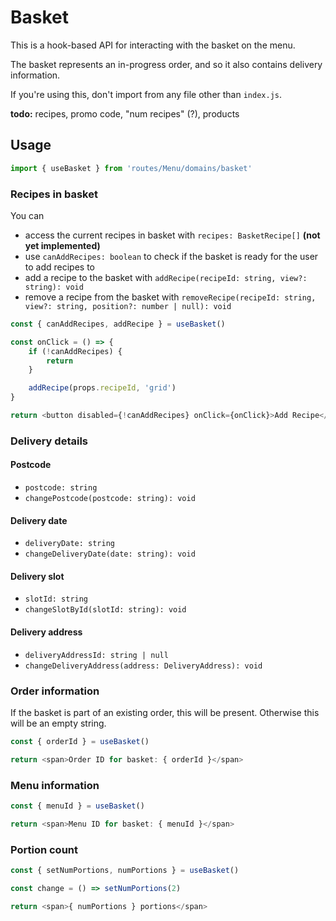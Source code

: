 # Basket

This is a hook-based API for interacting with the basket on the menu.

The basket represents an in-progress order, and so it also contains delivery information.

If you're using this, don't import from any file other than `index.js`.

**todo:** recipes, promo code, "num recipes" (?), products

## Usage

```ts
import { useBasket } from 'routes/Menu/domains/basket'
```

### Recipes in basket

You can
- access the current recipes in basket with `recipes: BasketRecipe[]` **(not yet implemented)**
- use `canAddRecipes: boolean` to check if the basket is ready for the user to add recipes to
- add a recipe to the basket with `addRecipe(recipeId: string, view?: string): void`
- remove a recipe from the basket with `removeRecipe(recipeId: string, view?: string, position?: number | null): void`

```ts
const { canAddRecipes, addRecipe } = useBasket()

const onClick = () => {
    if (!canAddRecipes) {
        return
    }

    addRecipe(props.recipeId, 'grid')
}

return <button disabled={!canAddRecipes} onClick={onClick}>Add Recipe</button>
```

### Delivery details

#### Postcode

- `postcode: string`
- `changePostcode(postcode: string): void`

#### Delivery date

- `deliveryDate: string`
- `changeDeliveryDate(date: string): void`

#### Delivery slot

- `slotId: string`
- `changeSlotById(slotId: string): void`

#### Delivery address

- `deliveryAddressId: string | null`
- `changeDeliveryAddress(address: DeliveryAddress): void`

### Order information

If the basket is part of an existing order, this will be present. Otherwise this will be an empty string.

```ts
const { orderId } = useBasket()

return <span>Order ID for basket: { orderId }</span>
```

### Menu information

```ts
const { menuId } = useBasket()

return <span>Menu ID for basket: { menuId }</span>
```

### Portion count

```ts
const { setNumPortions, numPortions } = useBasket()

const change = () => setNumPortions(2)

return <span>{ numPortions } portions</span>
```
